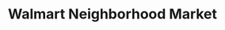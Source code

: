 ---
title: "Walmart Neighborhood Market"
url: /saint-cloud/walmart-neighborhood-market/
shop: Supermarkt
---
